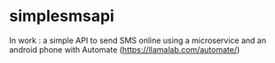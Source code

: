 # simplesmsapi

In work : a simple API to send SMS online using a microservice and an android phone with Automate (https://llamalab.com/automate/)
